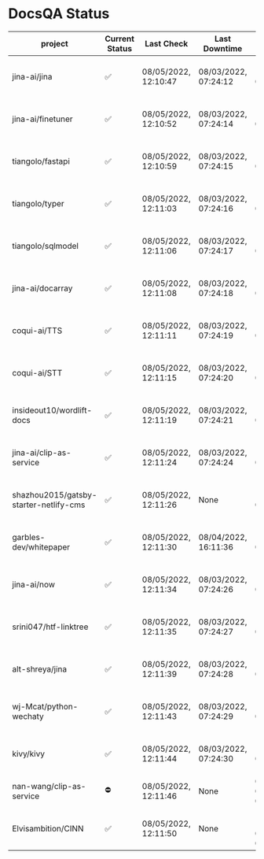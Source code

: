 # DocsQA Status

|               project                |Current Status|     Last Check     |   Last Downtime    |              % Uptime              |
|--------------------------------------|--------------|--------------------|--------------------|------------------------------------|
|jina-ai/jina                          |✅            |08/05/2022, 12:10:47|08/03/2022, 07:24:12|116.093 (since 07/29/2022, 16:38:18)|
|jina-ai/finetuner                     |✅            |08/05/2022, 12:10:52|08/03/2022, 07:24:14|116.099 (since 07/29/2022, 16:38:18)|
|tiangolo/fastapi                      |✅            |08/05/2022, 12:10:59|08/03/2022, 07:24:15|116.106 (since 07/29/2022, 16:38:18)|
|tiangolo/typer                        |✅            |08/05/2022, 12:11:03|08/03/2022, 07:24:16|116.109 (since 07/29/2022, 16:38:18)|
|tiangolo/sqlmodel                     |✅            |08/05/2022, 12:11:06|08/03/2022, 07:24:17|116.111 (since 07/29/2022, 16:38:18)|
|jina-ai/docarray                      |✅            |08/05/2022, 12:11:08|08/03/2022, 07:24:18|116.112 (since 07/29/2022, 16:38:18)|
|coqui-ai/TTS                          |✅            |08/05/2022, 12:11:11|08/03/2022, 07:24:19|116.113 (since 07/29/2022, 16:38:18)|
|coqui-ai/STT                          |✅            |08/05/2022, 12:11:15|08/03/2022, 07:24:20|116.116 (since 07/29/2022, 16:38:18)|
|insideout10/wordlift-docs             |✅            |08/05/2022, 12:11:19|08/03/2022, 07:24:21|116.120 (since 07/29/2022, 16:38:18)|
|jina-ai/clip-as-service               |✅            |08/05/2022, 12:11:24|08/03/2022, 07:24:24|116.127 (since 07/29/2022, 16:38:18)|
|shazhou2015/gatsby-starter-netlify-cms|✅            |08/05/2022, 12:11:26|None                |100.000 (since 08/03/2022, 10:30:18)|
|garbles-dev/whitepaper                |✅            |08/05/2022, 12:11:30|08/04/2022, 16:11:36|110.980 (since 07/29/2022, 16:38:18)|
|jina-ai/now                           |✅            |08/05/2022, 12:11:34|08/03/2022, 07:24:26|116.130 (since 07/29/2022, 16:38:18)|
|srini047/htf-linktree                 |✅            |08/05/2022, 12:11:35|08/03/2022, 07:24:27|117.818 (since 07/31/2022, 18:29:28)|
|alt-shreya/jina                       |✅            |08/05/2022, 12:11:39|08/03/2022, 07:24:28|116.134 (since 07/29/2022, 16:38:18)|
|wj-Mcat/python-wechaty                |✅            |08/05/2022, 12:11:43|08/03/2022, 07:24:29|116.135 (since 07/29/2022, 16:38:18)|
|kivy/kivy                             |✅            |08/05/2022, 12:11:44|08/03/2022, 07:24:30|116.136 (since 07/29/2022, 16:38:18)|
|nan-wang/clip-as-service              |⛔️           |08/05/2022, 12:11:46|None                |0.000 (since 08/04/2022, 05:17:56)  |
|Elvisambition/CINN                    |✅            |08/05/2022, 12:11:50|None                |100.000 (since 08/04/2022, 07:09:50)|
